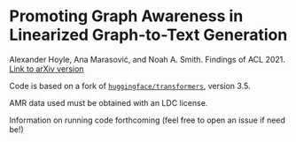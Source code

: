 # Promoting Graph Awareness in Linearized Graph-to-Text Generation

Alexander Hoyle, Ana Marasović, and Noah A. Smith. Findings of ACL 2021. [Link to arXiv version](https://arxiv.org/abs/2012.15793)

Code is based on a fork of [`huggingface/transformers`](https://github.com/huggingface/transformers), version 3.5. 

AMR data used must be obtained with an LDC license.

Information on running code forthcoming (feel free to open an issue if need be!)
